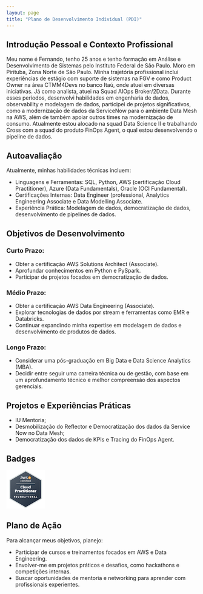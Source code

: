 ```yaml
---
layout: page
title: "Plano de Desenvolvimento Individual (PDI)"
---
```


## Introdução Pessoal e Contexto Profissional

Meu nome é Fernando, tenho 25 anos e tenho formação em Análise e Desenvolvimento de Sistemas pelo Instituto Federal de São Paulo. Moro em Pirituba, Zona Norte de São Paulo. Minha trajetória profissional inclui experiências de estágio com suporte de sistemas na FGV e como Product Owner na área CTMM4Devs no banco Itaú, onde atuei em diversas iniciativas. Já como analista, atuei na Squad AIOps Broker/2Data. Durante esses períodos, desenvolvi habilidades em engenharia de dados, observability e modelagem de dados, participei de projetos significativos, como a modernização de dados da ServiceNow para o ambiente Data Mesh na AWS, além de também apoiar outros times na modernização de consumo. Atualmente estou alocado na squad Data Science II e trabalhando Cross com a squad do produto FinOps Agent, o qual estou desenvolvendo o pipeline de dados.

## Autoavaliação

Atualmente, minhas habilidades técnicas incluem:

- Linguagens e Ferramentas: SQL, Python, AWS (certificação Cloud Practitioner), Azure (Data Fundamentals), Oracle (OCI Fundamental).
- Certificações Internas: Data Engineer (professional, Analytics Engineering Associate e Data Modelling Associate.
- Experiência Prática: Modelagem de dados, democratização de dados, desenvolvimento de pipelines de dados.

## Objetivos de Desenvolvimento

### Curto Prazo:

- Obter a certificação AWS Solutions Architect (Associate).
- Aprofundar conhecimentos em Python e PySpark.
- Participar de projetos focados em democratização de dados.

### Médio Prazo:

- Obter a certificação AWS Data Engineering (Associate).
- Explorar tecnologias de dados por stream e ferramentas como EMR e Databricks.
- Continuar expandindo minha expertise em modelagem de dados e desenvolvimento de produtos de dados.

### Longo Prazo:

- Considerar uma pós-graduação em Big Data e Data Science Analytics (MBA).
- Decidir entre seguir uma carreira técnica ou de gestão, com base em um aprofundamento técnico e melhor compreensão dos aspectos gerenciais.

## Projetos e Experiências Práticas

- IU Mentoria;
- Desmobilização do Reflector e Democratização dos dados da Service Now no Data Mesh;
- Democratização dos dados de KPIs e Tracing do FinOps Agent.

## Badges

![AWS Cloud PRactitioner](assets/images/aws-certified-cloud-practitioner.png)

## Plano de Ação

Para alcançar meus objetivos, planejo:

- Participar de cursos e treinamentos focados em AWS e Data Engineering.
- Envolver-me em projetos práticos e desafios, como hackathons e competições internas.
- Buscar oportunidades de mentoria e networking para aprender com profissionais experientes.
